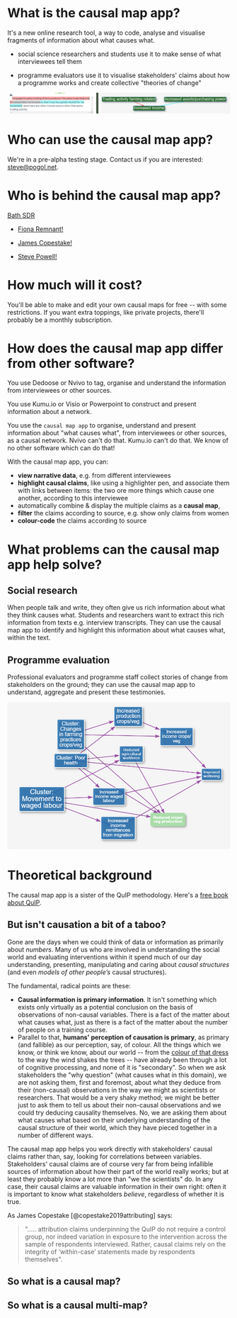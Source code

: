 # What is the causal map app?

It's a new online research tool, a way to code, analyse and visualise fragments of information about what causes what.

- social science researchers and students use it to make sense of what interviewees tell them

- programme evaluators use it to visualise stakeholders' claims about how a programme works and create collective "theories of change"

![frontpage](assets/frontpage.png)

# Who can use the causal map app?

We're in a pre-alpha testing stage. Contact us if you are interested: steve@pogol.net.

# Who is behind the causal map app?

[Bath SDR](https://bathsdr.org)

- [Fiona Remnant!](https://bathsdr.org/about-bathsdr/our-team/) 

- [James Copestake!](https://researchportal.bath.ac.uk/en/persons/james-copestake) 

- [Steve Powell!](http://www.pogol.net/steve)

# How much will it cost?

You'll be able to make and edit your own causal maps for free -- with some restrictions. If you want extra toppings, like private projects, there'll probably be a monthly subscription.

# How does the causal map app differ from other software?

You use Dedoose or Nvivo to tag, organise and understand the information from interviewees or other sources. 

You use Kumu.io or Visio or Powerpoint to construct and present information about a network.

You use the `causal map app` to organise, understand and present information about "what causes what", from interviewees or other sources, as a causal network. Nvivo can't do that. Kumu.io can't do that. We know of no other software which can do that!

With the causal map app, you can:

- **view narrative data**, e.g. from different interviewees 
- **highlight causal claims**, like using a highlighter pen, and associate them with links between items: the two ore more things which cause one another, according to this interviewee
- automatically combine & display the multiple claims as a **causal map**,
- **filter** the claims according to source, e.g. show only claims from women
- **colour-code** the claims according to source

# What problems can the causal map app help solve?

## Social research

When people talk and write, they often give us rich information about what they think causes what. Students and researchers want to extract this rich information from texts e.g. interview transcripts. They can use the causal map app to identify and highlight this information about what causes what, within the text.

## Programme evaluation

Professional evaluators and programme staff collect stories of change from stakeholders on the ground; they can use the causal map app to understand, aggregate and present these testimonies.

![frontpage](assets/net1.png)




# Theoretical background

The causal map app is a sister of the QuIP methodology. Here's a [free book about QuIP](https://www.developmentbookshelf.com/doi/book/10.3362/9781780447469). 

## But isn't causation a bit of a taboo? 

Gone are the days when we could think of data or information as primarily about *numbers*. Many of us who are involved in understanding the social world and evaluating interventions within it spend much of our day understanding, presenting, manipulating and caring about *causal structures* (and even *models of other people’s* causal structures). 


The fundamental, radical points are these:

- **Causal information is primary information**. It isn't something which exists only virtually as a potential conclusion on the basis of observations of non-causal variables. There is a fact of the matter about what causes what, just as there is a fact of the matter about the number of people on a training course.
- Parallel to that, **humans' perception of causation is primary**, as primary (and fallible) as our perception, say, of colour. All the things which we know, or think we know, about our world -- from the [colour of that dress](https://en.wikipedia.org/wiki/The_dress) to the way the wind shakes the trees -- have already been through a lot of cognitive processing, and none of it is "secondary". So when we ask stakeholders the "why question" (what causes what in this domain), we are not asking them, first and foremost, about what they deduce from their (non-causal) observations in the way we might as scientists or researchers. That would be a very shaky method; we might be better just to ask them to tell us about their non-causal observations and we could try deducing causality themselves. No, we are asking them about what causes what based on their underlying understanding of the causal structure of their world, which they have pieced together in a number of different ways. 


The causal map app helps you work directly with stakeholders' causal claims rather than, say, looking for correlations between variables. Stakeholders' causal claims are of course very far from being infallible sources of information about how their part of the world really works; but at least they probably know a lot more than "we the scientists" do. In any case, their causal claims are valuable information in their own right: often it is important to know what stakeholders *believe*, regardless of whether it is true.



As James Copestake [@copestake2019attributing] says: 

> "..… attribution claims underpinning the QuIP do not require a control group, nor indeed variation in exposure to the intervention across the sample of respondents interviewed. Rather, causal claims rely on the integrity of ‘within-case’ statements made by respondents themselves". 

## So what is a causal map?



## So what is a causal multi-map?


  

  